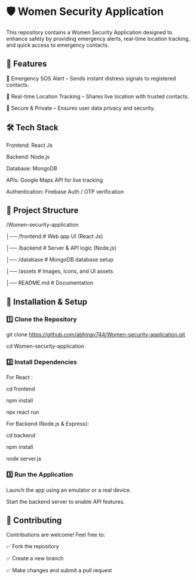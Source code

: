 # 🛡️ Women Security Application

This repository contains a Women Security Application designed to enhance safety by providing emergency alerts, real-time location tracking, and quick access to emergency contacts.

## 🚀 Features

🔴 Emergency SOS Alert – Sends instant distress signals to registered contacts.

📍 Real-time Location Tracking – Shares live location with trusted contacts.

🔐 Secure & Private – Ensures user data privacy and security.

## 🛠 Tech Stack

Frontend: React Js

Backend: Node.js

Database: MongoDB

APIs: Google Maps API for live tracking

Authentication: Firebase Auth / OTP verification

## 📁 Project Structure



/Women-security-application

│── /frontend        # Web app UI (React Js)

│── /backend         # Server & API logic (Node.js)

│── /database        # MongoDB database setup

│── /assets          # Images, icons, and UI assets

│── README.md        # Documentation

## 🚀 Installation & Setup

### 1️⃣ Clone the Repository



git clone https://github.com/abhinav744/Women-security-application.git

cd Women-security-application

### 2️⃣ Install Dependencies

For React :




cd frontend

npm install

npx react run  

For Backend (Node.js & Express):





cd backend

npm install

node server.js

### 3️⃣ Run the Application

Launch the app using an emulator or a real device.

Start the backend server to enable API features.

## 📌 Contributing

Contributions are welcome! Feel free to:

✅ Fork the repository

✅ Create a new branch

✅ Make changes and submit a pull request

